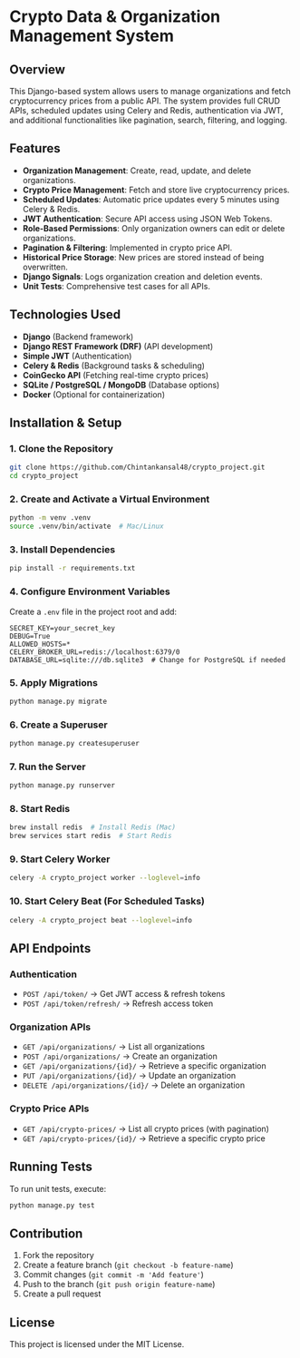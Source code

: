 # Crypto Data & Organization Management System

## Overview
This Django-based system allows users to manage organizations and fetch cryptocurrency prices from a public API. The system provides full CRUD APIs, scheduled updates using Celery and Redis, authentication via JWT, and additional functionalities like pagination, search, filtering, and logging.

## Features
- **Organization Management**: Create, read, update, and delete organizations.
- **Crypto Price Management**: Fetch and store live cryptocurrency prices.
- **Scheduled Updates**: Automatic price updates every 5 minutes using Celery & Redis.
- **JWT Authentication**: Secure API access using JSON Web Tokens.
- **Role-Based Permissions**: Only organization owners can edit or delete organizations.
- **Pagination & Filtering**: Implemented in crypto price API.
- **Historical Price Storage**: New prices are stored instead of being overwritten.
- **Django Signals**: Logs organization creation and deletion events.
- **Unit Tests**: Comprehensive test cases for all APIs.

## Technologies Used
- **Django** (Backend framework)
- **Django REST Framework (DRF)** (API development)
- **Simple JWT** (Authentication)
- **Celery & Redis** (Background tasks & scheduling)
- **CoinGecko API** (Fetching real-time crypto prices)
- **SQLite / PostgreSQL / MongoDB** (Database options)
- **Docker** (Optional for containerization)

## Installation & Setup
### 1. Clone the Repository
```bash
git clone https://github.com/Chintankansal48/crypto_project.git
cd crypto_project
```

### 2. Create and Activate a Virtual Environment
```bash
python -m venv .venv
source .venv/bin/activate  # Mac/Linux
```

### 3. Install Dependencies
```bash
pip install -r requirements.txt
```

### 4. Configure Environment Variables
Create a `.env` file in the project root and add:
```env
SECRET_KEY=your_secret_key
DEBUG=True
ALLOWED_HOSTS=*
CELERY_BROKER_URL=redis://localhost:6379/0
DATABASE_URL=sqlite:///db.sqlite3  # Change for PostgreSQL if needed
```

### 5. Apply Migrations
```bash
python manage.py migrate
```

### 6. Create a Superuser
```bash
python manage.py createsuperuser
```

### 7. Run the Server
```bash
python manage.py runserver
```

### 8. Start Redis
```bash
brew install redis  # Install Redis (Mac)
brew services start redis  # Start Redis
```

### 9. Start Celery Worker
```bash
celery -A crypto_project worker --loglevel=info
```

### 10. Start Celery Beat (For Scheduled Tasks)
```bash
celery -A crypto_project beat --loglevel=info
```

## API Endpoints
### Authentication
- `POST /api/token/` → Get JWT access & refresh tokens
- `POST /api/token/refresh/` → Refresh access token

### Organization APIs
- `GET /api/organizations/` → List all organizations
- `POST /api/organizations/` → Create an organization
- `GET /api/organizations/{id}/` → Retrieve a specific organization
- `PUT /api/organizations/{id}/` → Update an organization
- `DELETE /api/organizations/{id}/` → Delete an organization

### Crypto Price APIs
- `GET /api/crypto-prices/` → List all crypto prices (with pagination)
- `GET /api/crypto-prices/{id}/` → Retrieve a specific crypto price

## Running Tests
To run unit tests, execute:
```bash
python manage.py test
```

## Contribution
1. Fork the repository
2. Create a feature branch (`git checkout -b feature-name`)
3. Commit changes (`git commit -m 'Add feature'`)
4. Push to the branch (`git push origin feature-name`)
5. Create a pull request

## License
This project is licensed under the MIT License.

